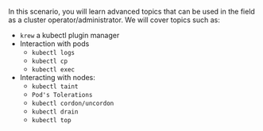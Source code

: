 In this scenario, you will learn advanced topics that can be used in the field as a cluster operator/administrator. We will cover topics such as:

  - `krew` a kubectl plugin manager
  - Interaction with pods
    - `kubectl logs` 
    - `kubectl cp`	
    - `kubectl exec`
  - Interacting with nodes:
    - `kubectl taint` 
    - `Pod's Tolerations`
    - `kubectl cordon/uncordon`
    - `kubectl drain`
    - `kubectl top` 
